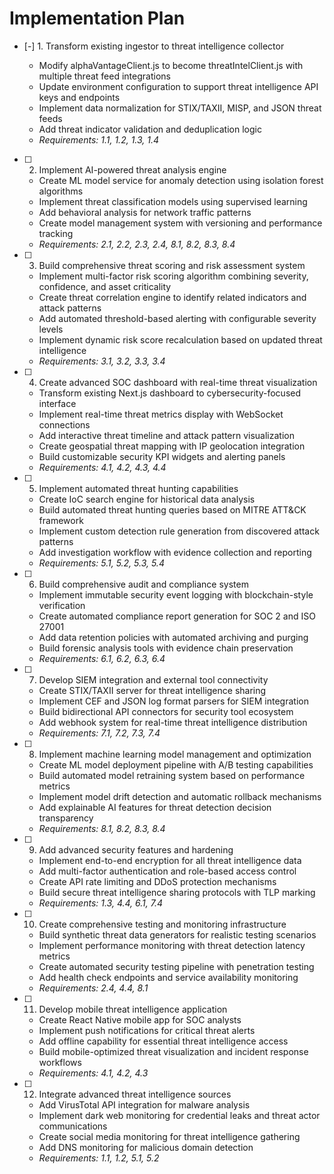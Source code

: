 # Implementation Plan

- [-] 1. Transform existing ingestor to threat intelligence collector



  - Modify alphaVantageClient.js to become threatIntelClient.js with multiple threat feed integrations
  - Update environment configuration to support threat intelligence API keys and endpoints
  - Implement data normalization for STIX/TAXII, MISP, and JSON threat feeds
  - Add threat indicator validation and deduplication logic
  - _Requirements: 1.1, 1.2, 1.3, 1.4_

- [ ] 2. Implement AI-powered threat analysis engine
  - Create ML model service for anomaly detection using isolation forest algorithms
  - Implement threat classification models using supervised learning
  - Add behavioral analysis for network traffic patterns
  - Create model management system with versioning and performance tracking
  - _Requirements: 2.1, 2.2, 2.3, 2.4, 8.1, 8.2, 8.3, 8.4_

- [ ] 3. Build comprehensive threat scoring and risk assessment system
  - Implement multi-factor risk scoring algorithm combining severity, confidence, and asset criticality
  - Create threat correlation engine to identify related indicators and attack patterns
  - Add automated threshold-based alerting with configurable severity levels
  - Implement dynamic risk score recalculation based on updated threat intelligence
  - _Requirements: 3.1, 3.2, 3.3, 3.4_

- [ ] 4. Create advanced SOC dashboard with real-time threat visualization
  - Transform existing Next.js dashboard to cybersecurity-focused interface
  - Implement real-time threat metrics display with WebSocket connections
  - Add interactive threat timeline and attack pattern visualization
  - Create geospatial threat mapping with IP geolocation integration
  - Build customizable security KPI widgets and alerting panels
  - _Requirements: 4.1, 4.2, 4.3, 4.4_

- [ ] 5. Implement automated threat hunting capabilities
  - Create IoC search engine for historical data analysis
  - Build automated threat hunting queries based on MITRE ATT&CK framework
  - Implement custom detection rule generation from discovered attack patterns
  - Add investigation workflow with evidence collection and reporting
  - _Requirements: 5.1, 5.2, 5.3, 5.4_

- [ ] 6. Build comprehensive audit and compliance system
  - Implement immutable security event logging with blockchain-style verification
  - Create automated compliance report generation for SOC 2 and ISO 27001
  - Add data retention policies with automated archiving and purging
  - Build forensic analysis tools with evidence chain preservation
  - _Requirements: 6.1, 6.2, 6.3, 6.4_

- [ ] 7. Develop SIEM integration and external tool connectivity
  - Create STIX/TAXII server for threat intelligence sharing
  - Implement CEF and JSON log format parsers for SIEM integration
  - Build bidirectional API connectors for security tool ecosystem
  - Add webhook system for real-time threat intelligence distribution
  - _Requirements: 7.1, 7.2, 7.3, 7.4_

- [ ] 8. Implement machine learning model management and optimization
  - Create ML model deployment pipeline with A/B testing capabilities
  - Build automated model retraining system based on performance metrics
  - Implement model drift detection and automatic rollback mechanisms
  - Add explainable AI features for threat detection decision transparency
  - _Requirements: 8.1, 8.2, 8.3, 8.4_

- [ ] 9. Add advanced security features and hardening
  - Implement end-to-end encryption for all threat intelligence data
  - Add multi-factor authentication and role-based access control
  - Create API rate limiting and DDoS protection mechanisms
  - Build secure threat intelligence sharing protocols with TLP marking
  - _Requirements: 1.3, 4.4, 6.1, 7.4_

- [ ] 10. Create comprehensive testing and monitoring infrastructure
  - Build synthetic threat data generators for realistic testing scenarios
  - Implement performance monitoring with threat detection latency metrics
  - Create automated security testing pipeline with penetration testing
  - Add health check endpoints and service availability monitoring
  - _Requirements: 2.4, 4.4, 8.1_

- [ ] 11. Develop mobile threat intelligence application
  - Create React Native mobile app for SOC analysts
  - Implement push notifications for critical threat alerts
  - Add offline capability for essential threat intelligence access
  - Build mobile-optimized threat visualization and incident response workflows
  - _Requirements: 4.1, 4.2, 4.3_

- [ ] 12. Integrate advanced threat intelligence sources
  - Add VirusTotal API integration for malware analysis
  - Implement dark web monitoring for credential leaks and threat actor communications
  - Create social media monitoring for threat intelligence gathering
  - Add DNS monitoring for malicious domain detection
  - _Requirements: 1.1, 1.2, 5.1, 5.2_